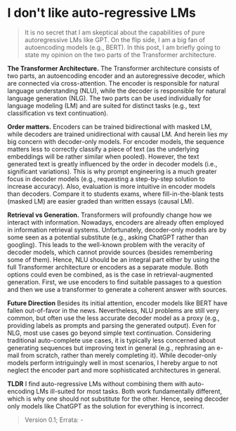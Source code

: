 # I don't like auto-regressive LMs

> It is no secret that I am skeptical about the capabilities of pure autoregressive LMs like GPT. On the flip side, I am a big fan of autoencoding models (e.g., BERT). In this post, I am briefly going to state my opinion on the two parts of the Transformer architecture.

**The Transformer Architecture.** The Transformer architecture consists of two parts, an autoencoding encoder and an autoregressive decoder, which are connected via cross-attention. The encoder is responsible for natural language understanding (NLU), while the decoder is responsible for natural language generation (NLG). The two parts can be used individually for language modeling (LM) and are suited for distinct tasks (e.g., text classification vs text continuation). 

**Order matters.** Encoders can be trained bidirectional with masked LM, while decoders are trained unidirectional with causal LM. And herein lies my big concern with decoder-only models. For encoder models, the sequence matters less to correctly classify a piece of text (as the underlying embeddings will be rather similar when pooled). However, the text generated text is greatly influenced by the order in decoder models (i.e., significant variations). This is why prompt engineering is a much greater focus in decoder models (e.g., requesting a step-by-step solution to increase accuracy). Also, evaluation is more intuitive in encoder models than decoders. Compare it to students exams, where fill-in-the-blank tests (masked LM) are easier graded than written essays (causal LM).

**Retrieval vs Generation.** Transformers will profoundly change how we interact with information. Nowadays, encoders are already often employed in information retrieval systems. Unfortunately, decoder-only models are by some seen as a potential substitute (e.g., asking ChatGPT rather than googling). This leads to the well-known problem with the veracity of decoder models, which cannot provide sources (besides remembering some of them). Hence, NLU should be an integral part either by using the full Transformer architecture or encoders as a separate module. Both options could even be combined, as is the case in retrieval-augmented generation. First, we use encoders to find suitable passages to a question and then we use a transformer to generate a coherent answer with sources. 

**Future Direction** Besides its initial attention, encoder models like BERT have fallen out-of-favor in the news. Nevertheless, NLU problems are still very common, but often use the less accurate decoder model as a proxy (e.g., providing labels as prompts and parsing the generated output). Even for NLG, most use cases go beyond simple text continuation. Considering traditional auto-complete use cases, it is typically less concerned about generating sequences but improving text in general (e.g., rephrasing an e-mail from scratch, rather than merely completing it). While decoder-only models perform intriguingly well in most scenarios, I hereby argue to not neglect the encoder part and more sophisticated architectures in general.

**TLDR** I find auto-regressive LMs without combining them with auto-encoding LMs ill-suited for most tasks. Both work fundamentally different, which is why one should not substitute for the other. Hence, seeing decoder only models like ChatGPT as the solution for everything is incorrect.

> Version 0.1; Errata: -

